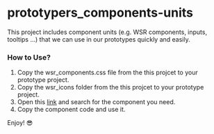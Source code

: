 # prototypers_components-units
This project includes component units (e.g. WSR components, inputs, tooltips ...) that we can use in our prototypes quickly and easily.

### How to Use?
1. Copy the wsr_components.css file from the this projcet to your prototype project.
2. Copy the wsr_icons folder from the this projcet to your prototype project.
3. Open this [link](https://wix-prototypers.github.io/prototypers_components-units/components-units_01/index.html) and search for the component you need.
4. Copy the component code and use it.

Enjoy! 😎
